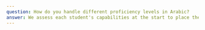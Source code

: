 ```yaml
---
question: How do you handle different proficiency levels in Arabic?
answer: We assess each student's capabilities at the start to place them in the appropriate level, ensuring personalized and level-appropriate challenges. Our classes are structured to allow for progression and the continuous development of language skills.
---
```

